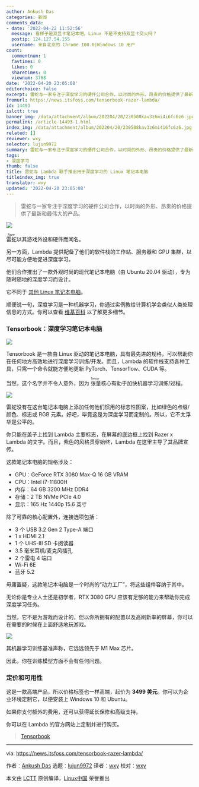 ```yaml
---
author: Ankush Das
categories: 新闻
comments_data:
- date: '2022-04-22 11:52:56'
  message: 看样子是双显卡笔记本吧。Linux 不是不支持双显卡交火吗？
  postip: 124.127.54.155
  username: 来自北京的 Chrome 100.0|Windows 10 用户
count:
  commentnum: 1
  favtimes: 0
  likes: 0
  sharetimes: 0
  viewnum: 3768
date: '2022-04-20 23:05:08'
editorchoice: false
excerpt: 雷蛇与一家专注于深度学习的硬件公司合作，以时尚的外形、昂贵的价格提供了最新和最伟大的产品。
fromurl: https://news.itsfoss.com/tensorbook-razer-lambda/
id: 14493
islctt: true
banner_img: /data/attachment/album/202204/20/230508kav3z6mi4i6fc6z6.jpg
permalink: /article-14493-1.html
index_img: /data/attachment/album/202204/20/230508kav3z6mi4i6fc6z6.jpg.thumb.jpg
related: []
reviewer: wxy
selector: lujun9972
summary: 雷蛇与一家专注于深度学习的硬件公司合作，以时尚的外形、昂贵的价格提供了最新和最伟大的产品。
tags:
- 深度学习
thumb: false
title: 雷蛇与 Lambda 联手推出用于深度学习的 Linux 笔记本电脑
titleindex_img: true
translator: wxy
updated: '2022-04-20 23:05:08'
---
```



> 
> 雷蛇与一家专注于深度学习的硬件公司合作，以时尚的外形、昂贵的价格提供了最新和最伟大的产品。
> 
> 
> 


![](/data/attachment/album/202204/20/230508kav3z6mi4i6fc6z6.jpg)


<ruby> 雷蛇 <rt>  Razer </rt></ruby> 以其游戏外设和硬件而闻名。


另一方面，Lambda 提供配备了他们的软件栈的工作站、服务器和 GPU 集群，以尽可能方便地促进深度学习。


他们合作推出了一款外观时尚的现代笔记本电脑（由 Ubuntu 20.04 驱动），专为随时随地的深度学习而设计。


它不同于 [其他 Linux 笔记本电脑](https://itsfoss.com/get-linux-laptops/)。


顺便说一句，深度学习是一种机器学习，你通过实例教给计算机学会类似人类处理信息的方式。你可以查看 [维基百科](https://en.wikipedia.org/wiki/Deep_learning) 以了解更多细节。


### Tensorbook：深度学习笔记本电脑


[![](/data/attachment/album/202204/20/230508f99zxb2ybyeyvcvq.jpg)](https://youtu.be/wMh6Dhq7P_Q)


Tensorbook 是一款由 Linux 驱动的笔记本电脑，具有最先进的规格，可以帮助你在任何地方高效地进行深度学习训练/开发。而且，Lambda 的软件栈支持各种工具，只需一个命令就能方便地更新 PyTorch、Tensorflow、CUDA 等。


当然，这个名字并不令人意外，因为<ruby> 张量 <rt>  Tensor </rt></ruby>核心有助于加快机器学习训练/过程。


![](/data/attachment/album/202204/20/230508zr66wj6yyfwolhi2.jpg)


雷蛇没有在这台笔记本电脑上添加任何他们惯用的标志性图案，比如绿色的点缀/颜色、标志或 RGB 元素。好吧，毕竟这是为深度学习而定制的。所以，它不太浮华是公平的。


你只能在盖子上找到 Lambda 主要标志，在屏幕的底边框上找到 Razer x Lambda 的文字。而且，紫色的风格贯穿始终，Lambda 在这里主导了其品牌宣传。


这款笔记本电脑的规格涉及：


* GPU：GeForce RTX 3080 Max-Q 16 GB VRAM
* CPU：Intel i7-11800H
* 内存：64 GB 3200 MHz DDR4
* 存储：2 TB NVMe PCIe 4.0
* 显示：165 Hz 1440p 15.6 英寸


除了可靠的核心配置外，连接选项包括：


* 3 个 USB 3.2 Gen 2 Type-A 端口
* 1 x HDMI 2.1
* 1 个 UHS-III SD 卡阅读器
* 3.5 毫米耳机/麦克风插孔
* 2 个雷电 4 端口
* Wi-Fi 6E
* 蓝牙 5.2


毋庸置疑，这款笔记本电脑是一个时尚的“动力工厂”，将这些组件容纳于其中。


无论你是专业人士还是初学者，RTX 3080 GPU 应该有足够的能力来帮助你完成深度学习任务。


当然，它不是为游戏而设计的，但以你所拥有的配置以及高刷新率的屏幕，你可以在需要的时候在上面舒适地玩游戏。


![](/data/attachment/album/202204/20/230509mwnvjhdgtz9twxx1.jpg)


其机器学习训练基准声称，它远远领先于 M1 Max 芯片。


因此，你在训练模型方面不会有任何问题。


### 定价和可用性


这是一款高端产品，所以价格标签也一样高端，起价为 **3499 美元**。你可以为企业环境定制它，以便安装上 Windows 10 和 Ubuntu。


如果你支付额外的费用，还可以获得延长保修和高级支持。


你可以在 Lambda 的官方网站上定制并进行购买。



> 
> [Tensorbook](https://lambdalabs.com/deep-learning/laptops/tensorbook)
> 
> 
> 




---


via: <https://news.itsfoss.com/tensorbook-razer-lambda/>


作者：[Ankush Das](https://news.itsfoss.com/author/ankush/) 选题：[lujun9972](https://github.com/lujun9972) 译者：[wxy](https://github.com/wxy) 校对：[wxy](https://github.com/wxy)


本文由 [LCTT](https://github.com/LCTT/TranslateProject) 原创编译，[Linux中国](https://linux.cn/) 荣誉推出